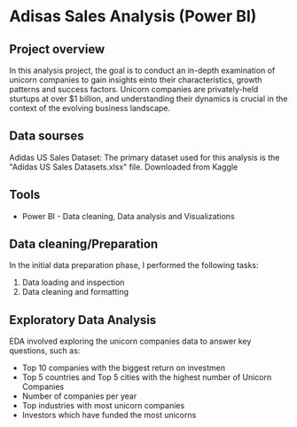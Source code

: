 # Adisas Sales Analysis (Power BI)

## Project overview 

In this analysis project, the goal  is to conduct an in-depth examination of unicorn companies to gain insights einto their characteristics, growth patterns and success factors. Unicorn companies are privately-held sturtups at over $1 billion, and understanding their dynamics is crucial in the context of the evolving business landscape. 

## Data sourses 

Adidas US Sales Dataset: The primary dataset used for this analysis is the "Adidas US Sales Datasets.xlsx" file. Downloaded from Kaggle 

## Tools 
- Power BI - Data cleaning, Data analysis and Visualizations

## Data cleaning/Preparation 

In the initial data preparation phase, I performed the following tasks:
1. Data loading and inspection
2. Data cleaning and formatting

## Exploratory Data Analysis

EDA involved exploring the unicorn companies data to answer key questions, such as:
-  Top 10 companies with the biggest return on investmen
-  Top 5 countries and Top  5 cities with the highest number of Unicorn Companies
-  Number of companies per year
-  Top industries with most unicorn companies
- Investors which have funded the most unicorns
